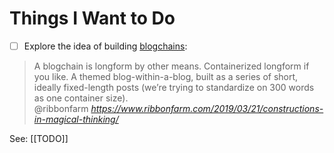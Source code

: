 # Things I Want to Do
- [ ] Explore the idea of building [blogchains](https://tomcritchlow.com/2019/07/17/blogchains/):

<blockquote class="quoteback" darkmode="" data-title="Constructions%20in%20Magical%20Thinking" data-author="@ribbonfarm" cite="https://www.ribbonfarm.com/2019/03/21/constructions-in-magical-thinking/">
A blogchain is longform by other means. Containerized longform if you like. A themed blog-within-a-blog, built as a series of short, ideally fixed-length posts (we’re trying to standardize on 300 words as one container size). 
<footer>@ribbonfarm <cite><a href="https://www.ribbonfarm.com/2019/03/21/constructions-in-magical-thinking/">https://www.ribbonfarm.com/2019/03/21/constructions-in-magical-thinking/</a></cite></footer>
</blockquote>
<script note="" src="https://cdn.jsdelivr.net/gh/Blogger-Peer-Review/quotebacks@1/quoteback.js"></script>


See: [[TODO]]